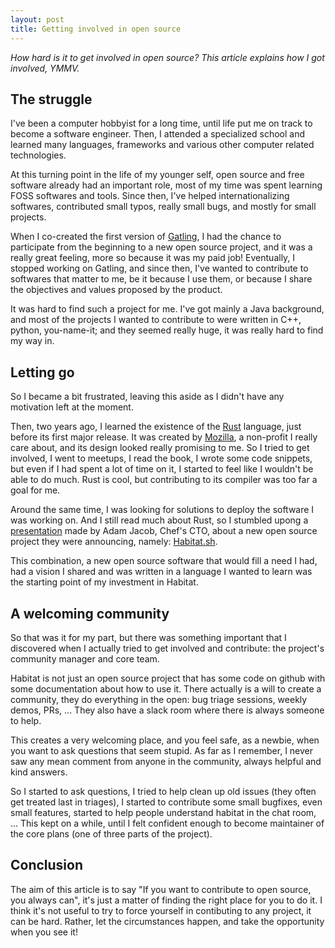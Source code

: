 ```yaml
---
layout: post
title: Getting involved in open source
---
```


_How hard is it to get involved in open source? This article explains how I got involved, YMMV._

## The struggle

I've been a computer hobbyist for a long time, until life put me on track to become a software engineer. Then, I attended a specialized school and learned many languages, frameworks and various other computer related technologies.

At this turning point in the life of my younger self, open source and free software already had an important role, most of my time was spent learning FOSS softwares and tools. Since then, I've helped internationalizing softwares, contributed small typos, really small bugs, and mostly for small projects.

When I co-created the first version of [Gatling](https://gatling.io), I had the chance to participate from the beginning to a new open source project, and it was a really great feeling, more so because it was my paid job! Eventually, I stopped working on Gatling, and since then, I've wanted to contribute to softwares that matter to me, be it because I use them, or because I share the objectives and values proposed by the product.

It was hard to find such a project for me. I've got mainly a Java background, and most of the projects I wanted to contribute to were written in C++, python, you-name-it; and they seemed really huge, it was really hard to find my way in.

## Letting go

So I became a bit frustrated, leaving this aside as I didn't have any motivation left at the moment.

Then, two years ago, I learned the existence of the [Rust](https://rust-lang.org) language, just before its first major release. It was created by [Mozilla](https://mozilla.org), a non-profit I really care about, and its design looked really promising to me. So I tried to get involved, I went to meetups, I read the book, I wrote some code snippets, but even if I had spent a lot of time on it, I started to feel like I wouldn't be able to do much. Rust is cool, but contributing to its compiler was too far a goal for me.

Around the same time, I was looking for solutions to deploy the software I was working on. And I still read much about Rust, so I stumbled upong a [presentation](https://www.youtube.com/watch?v=oxtRP1eYCns) made by Adam Jacob, Chef's CTO, about a new open source project they were announcing, namely: [Habitat.sh](https://habitat.sh).

This combination, a new open source software that would fill a need I had, had a vision I shared and was written in a language I wanted to learn was the starting point of my investment in Habitat.

## A welcoming community

So that was it for my part, but there was something important that I discovered when I actually tried to get involved and contribute: the project's community manager and core team.

Habitat is not just an open source project that has some code on github with some documentation about how to use it. There actually is a will to create a community, they do everything in the open: bug triage sessions, weekly demos, PRs, ... They also have a slack room where there is always someone to help.

This creates a very welcoming place, and you feel safe, as a newbie, when you want to ask questions that seem stupid. As far as I remember, I never saw any mean comment from anyone in the community, always helpful and kind answers.

So I started to ask questions, I tried to help clean up old issues (they often get treated last in triages), I started to contribute some small bugfixes, even small features, started to help people understand habitat in the chat room, ... This kept on a while, until I felt confident enough to become maintainer of the core plans (one of three parts of the project).

## Conclusion

The aim of this article is to say "If you want to contribute to open source, you always can", it's just a matter of finding the right place for you to do it. I think it's not useful to try to force yourself in contibuting to any project, it can be hard. Rather, let the circumstances happen, and take the opportunity when you see it!